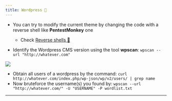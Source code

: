 ```yaml
---
title: Wordpress 🍔
---
```


- You can try to modify the current theme by changing the code with a reverse shell like **PentestMonkey** one
  - Check [Reverse shells 👾](reverse_shells.md)

- Identify the Wordpress CMS version using the tool **wpscan**: `wpscan --url "http://whatever.com"`

![](Pasted%20image%2020240320111450.png)

- Obtain all users of a wordpress by the command: `curl http://whatever.com/index.php/wp-json/wp/v2/users/ | grep name`
- Now bruteforce the username(s) you found by: `wpscan --url "http://whatever.com/" -U "USERNAME" -P wordlist.txt`

---
